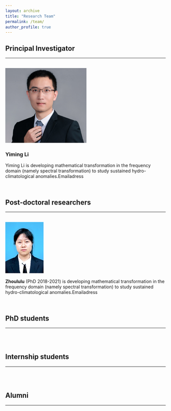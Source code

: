 ```yaml
---
layout: archive
title: "Research Team"
permalink: /team/
author_profile: true
---
```




<hr-bold>
<h2>Principal Investigator</h2>
<hr><br>
<img src="/images/LYM.png">

<h3>Yiming Li</h3>
<p>Yiming Li is developing mathematical transformation in the frequency domain (namely spectral transformation) to study sustained hydro-climatological anomalies.Emailadress</p>

<br/>


<hr-bold>
<h2>Post-doctoral researchers</h2>
<hr><br>
<img src="/images/zhoululu.jpg" >

**Zhoululu** (PhD 2018-2021) is developing mathematical transformation in the frequency domain (namely spectral transformation) to study sustained hydro-climatological anomalies.Emailadress

<br/>

<hr-bold>
<h2>PhD students</h2>
<hr><br>

<br/>

<hr-bold>
<h2>Internship students</h2>
<hr><br>

<br/>

<hr-bold>
<h2>Alumni</h2>
<hr><br>
<br/>
